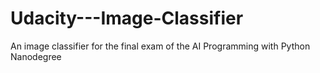 # Udacity---Image-Classifier
An image classifier for the final exam of the AI Programming with Python Nanodegree
